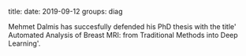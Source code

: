 title:
date: 2019-09-12
groups: diag

Mehmet Dalmis has succesfully defended his PhD thesis with the title' Automated Analysis of Breast MRI: from Traditional Methods into Deep Learning'.
